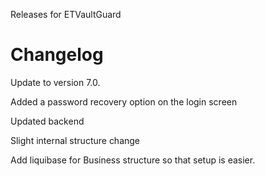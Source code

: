 Releases for ETVaultGuard
# Changelog
  Update to version 7.0.
  
  Added a password recovery option on the login screen
  
  Updated backend
  
  Slight internal structure change
  
  Add liquibase for Business structure so that setup is easier.
